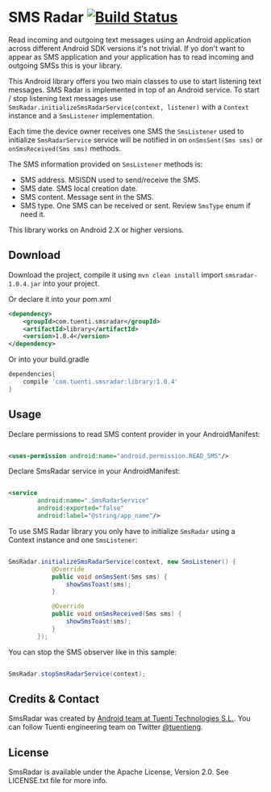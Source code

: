 SMS Radar [![Build Status](https://travis-ci.org/tuenti/SmsRadar.svg?branch=master)](https://travis-ci.org/tuenti/SmsRadar)
=========

Read incoming and outgoing text messages using an Android application across different Android SDK versions it's not
trivial. If yo don't want to appear as SMS application and your application has to read incoming and outgoing SMSs
this is your library.

This Android library offers you two main classes to use to start listening text messages. SMS Radar is implemented in
top of an Android service. To start / stop listening text messages use ``SmsRadar.initializeSmsRadarService(context,
listener)`` with a ``Context`` instance and a ``SmsListener`` implementation.

Each time the device owner receives one SMS the ``SmsListener`` used to initialize ``SmsRadarService`` service will be
notified in on ``onSmsSent(Sms sms)`` or ``onSmsReceived(Sms sms)`` methods.

The SMS information provided on ``SmsListener`` methods is:

* SMS address. MSISDN used to send/receive the SMS.
* SMS date. SMS local creation date.
* SMS content. Message sent in the SMS.
* SMS type. One SMS can be received or sent. Review ``SmsType`` enum if need it.

This library works on Android 2.X or higher versions.

Download
--------

Download the project, compile it using ```mvn clean install``` import ``smsradar-1.0.4.jar`` into your project.

Or declare it into your pom.xml

```xml
<dependency>
    <groupId>com.tuenti.smsradar</groupId>
    <artifactId>library</artifactId>
    <version>1.0.4</version>
</dependency>
```


Or into your build.gradle
```groovy
dependencies{
    compile 'com.tuenti.smsradar:library:1.0.4'
}
```


Usage
-----

Declare permissions to read SMS content provider in your AndroidManifest:

```xml

<uses-permission android:name="android.permission.READ_SMS"/>

```

Declare SmsRadar service in your AndroidManifest:

```xml

<service
		android:name=".SmsRadarService"
		android:exported="false"
		android:label="@string/app_name"/>

```

To use SMS Radar library you only have to initialize ``SmsRadar`` using a Context instance and one ``SmsListener``:

```java

SmsRadar.initializeSmsRadarService(context, new SmsListener() {
			@Override
			public void onSmsSent(Sms sms) {
				showSmsToast(sms);
			}

			@Override
			public void onSmsReceived(Sms sms) {
				showSmsToast(sms);
			}
		});

```

You can stop the SMS observer like in this sample:

```java

SmsRadar.stopSmsRadarService(context);

```

Credits & Contact
-----------------

SmsRadar was created by [Android team at Tuenti Technologies S.L.](http://github.com/tuenti). You can follow Tuenti
engineering team on Twitter [@tuentieng](http://twitter.com/tuentieng).


License
-------

SmsRadar is available under the Apache License, Version 2.0. See LICENSE.txt file for more info.
